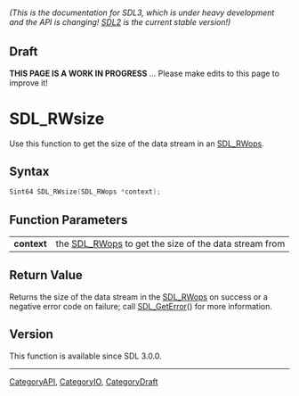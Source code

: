 ###### (This is the documentation for SDL3, which is under heavy development and the API is changing! [SDL2](https://wiki.libsdl.org/SDL2/) is the current stable version!)

## Draft

**THIS PAGE IS A WORK IN PROGRESS** ... Please make edits to this page to improve it!


<!-- #*^*^*^*^*See https://wiki.libsdl.org/SGFunctions for details on editing this page*^*^*^*^* -->
# SDL_RWsize

Use this function to get the size of the data stream in an [SDL_RWops](SDL_RWops.md).

## Syntax

```c
Sint64 SDL_RWsize(SDL_RWops *context);

```

## Function Parameters

|                 |                                                                    |
| --------------- | ------------------------------------------------------------------ |
| **context**     | the [SDL_RWops](SDL_RWops.md) to get the size of the data stream from |

## Return Value

Returns the size of the data stream in the [SDL_RWops](SDL_RWops.md) on
success or a negative error code on failure; call
[SDL_GetError](SDL_GetError.md)() for more information.

## Version

This function is available since SDL 3.0.0.

----
[CategoryAPI](CategoryAPI.md), [CategoryIO](CategoryIO.md), [CategoryDraft](CategoryDraft.md)
<!-- #See the Style Guide for instructions on editing the footer. -->
